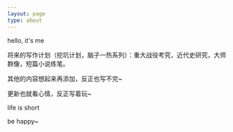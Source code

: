 ```yaml
---
layout: page
type: about
---
```


hello, it's me

将来的写作计划（挖坑计划，脑子一热系列）：重大战役考究，近代史研究，大师群像，短篇小说练笔。

其他的内容想起来再添加，反正也写不完~

更新也就看心情，反正写着玩~

life is short

be happy~
